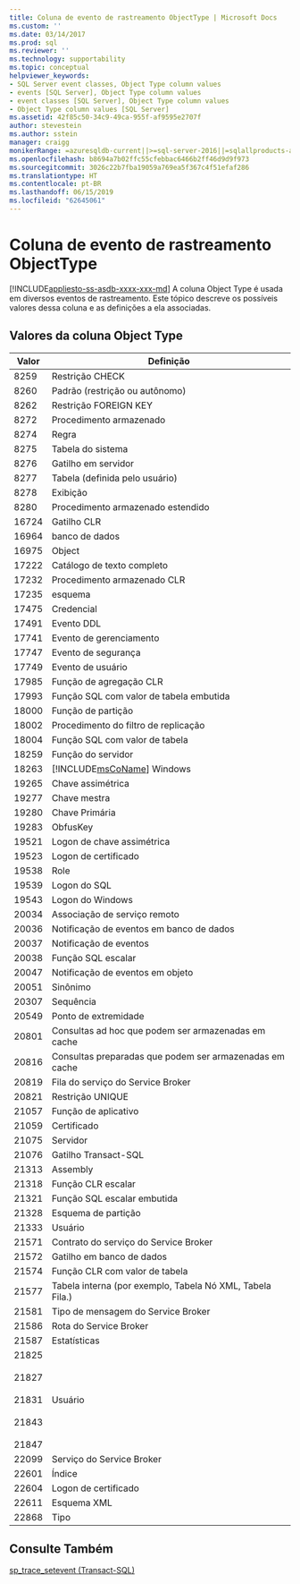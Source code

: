 ```yaml
---
title: Coluna de evento de rastreamento ObjectType | Microsoft Docs
ms.custom: ''
ms.date: 03/14/2017
ms.prod: sql
ms.reviewer: ''
ms.technology: supportability
ms.topic: conceptual
helpviewer_keywords:
- SQL Server event classes, Object Type column values
- events [SQL Server], Object Type column values
- event classes [SQL Server], Object Type column values
- Object Type column values [SQL Server]
ms.assetid: 42f85c50-34c9-49ca-955f-af9595e2707f
author: stevestein
ms.author: sstein
manager: craigg
monikerRange: =azuresqldb-current||>=sql-server-2016||=sqlallproducts-allversions||>=sql-server-linux-2017||=azuresqldb-mi-current
ms.openlocfilehash: b8694a7b02ffc55cfebbac6466b2ff46d9d9f973
ms.sourcegitcommit: 3026c22b7fba19059a769ea5f367c4f51efaf286
ms.translationtype: HT
ms.contentlocale: pt-BR
ms.lasthandoff: 06/15/2019
ms.locfileid: "62645061"
---
```

# <a name="objecttype-trace-event-column"></a>Coluna de evento de rastreamento ObjectType
[!INCLUDE[appliesto-ss-asdb-xxxx-xxx-md](../../includes/appliesto-ss-asdb-xxxx-xxx-md.md)]
  A coluna Object Type é usada em diversos eventos de rastreamento. Este tópico descreve os possíveis valores dessa coluna e as definições a ela associadas.  
  
## <a name="object-type-column-values"></a>Valores da coluna Object Type  
  
|Valor|Definição|  
|-----------|----------------|  
|8259|Restrição CHECK|  
|8260|Padrão (restrição ou autônomo)|  
|8262|Restrição FOREIGN KEY|  
|8272|Procedimento armazenado|  
|8274|Regra|  
|8275|Tabela do sistema|  
|8276|Gatilho em servidor|  
|8277|Tabela (definida pelo usuário)|  
|8278|Exibição|  
|8280|Procedimento armazenado estendido|  
|16724|Gatilho CLR|  
|16964|banco de dados|  
|16975|Object|  
|17222|Catálogo de texto completo|  
|17232|Procedimento armazenado CLR|  
|17235|esquema|  
|17475|Credencial|  
|17491|Evento DDL|  
|17741|Evento de gerenciamento|  
|17747|Evento de segurança|  
|17749|Evento de usuário|  
|17985|Função de agregação CLR|  
|17993|Função SQL com valor de tabela embutida|  
|18000|Função de partição|  
|18002|Procedimento do filtro de replicação|  
|18004|Função SQL com valor de tabela|  
|18259|Função do servidor|  
|18263|[!INCLUDE[msCoName](../../includes/msconame-md.md)] Windows|  
|19265|Chave assimétrica|  
|19277|Chave mestra|  
|19280|Chave Primária|  
|19283|ObfusKey|  
|19521|Logon de chave assimétrica|  
|19523|Logon de certificado|  
|19538|Role|  
|19539|Logon do SQL|  
|19543|Logon do Windows|  
|20034|Associação de serviço remoto|  
|20036|Notificação de eventos em banco de dados|  
|20037|Notificação de eventos|  
|20038|Função SQL escalar|  
|20047|Notificação de eventos em objeto|  
|20051|Sinônimo|  
|20307|Sequência|  
|20549|Ponto de extremidade|  
|20801|Consultas ad hoc que podem ser armazenadas em cache|  
|20816|Consultas preparadas que podem ser armazenadas em cache|  
|20819|Fila do serviço do Service Broker|  
|20821|Restrição UNIQUE|  
|21057|Função de aplicativo|  
|21059|Certificado|  
|21075|Servidor|  
|21076|Gatilho Transact-SQL|  
|21313|Assembly|  
|21318|Função CLR escalar|  
|21321|Função SQL escalar embutida|  
|21328|Esquema de partição|  
|21333|Usuário|  
|21571|Contrato do serviço do Service Broker|  
|21572|Gatilho em banco de dados|  
|21574|Função CLR com valor de tabela|  
|21577|Tabela interna (por exemplo, Tabela Nó XML, Tabela Fila.)|  
|21581|Tipo de mensagem do Service Broker|  
|21586|Rota do Service Broker|  
|21587|Estatísticas|  
|21825<br /><br /> 21827<br /><br /> 21831<br /><br /> 21843<br /><br /> 21847|Usuário|  
|22099|Serviço do Service Broker|  
|22601|Índice|  
|22604|Logon de certificado|  
|22611|Esquema XML|  
|22868|Tipo|  
  
## <a name="see-also"></a>Consulte Também  
 [sp_trace_setevent &#40;Transact-SQL&#41;](../../relational-databases/system-stored-procedures/sp-trace-setevent-transact-sql.md)  
  
  
